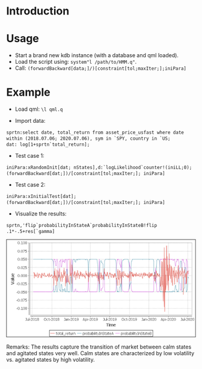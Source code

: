 # Introduction
# Usage
  * Start a brand new kdb instance (with a database and qml loaded).
  * Load the script using: `system"l /path/to/HMM.q"`.
  * Call: `(forwardBackward[data;]/)[constraint[tol;maxIter;];iniPara]`
# Example
 * Load qml:
  `\l qml.q`
  
 * Import data:
 ```
 sprtn:select date, total_return from asset_price_usfast where date within (2018.07.06; 2020.07.06), sym in `SPY, country in `US;
 dat: log[1+sprtn`total_return];
 ```
 
 * Test case 1:
```
iniPara:xRandomInit[dat; nStates],d:`logLikelihood`counter!(iniLL;0);
(forwardBackward[dat;])/[constraint[tol;maxIter;]; iniPara]
```
 
 * Test case 2:
```
iniPara:xInitialTest[dat];
(forwardBackward[dat;])/[constraint[tol;maxIter;]; iniPara]
```

* Visualize the results:
```
sprtn,'flip`probabilityInStateA`probabilityInStateB!flip .1*-.5+res[`gamma]
```

![alt text][logo]

[logo]: https://github.com/xzhang0514/portfolio-selection-models/blob/main/Hidden-Markov-Models/results-visualization "Regime-Switching"

Remarks: The results capture the transition of market between calm states and agitated states very well. Calm states are characterized by low volatility vs. agitated states by high volatility.    

